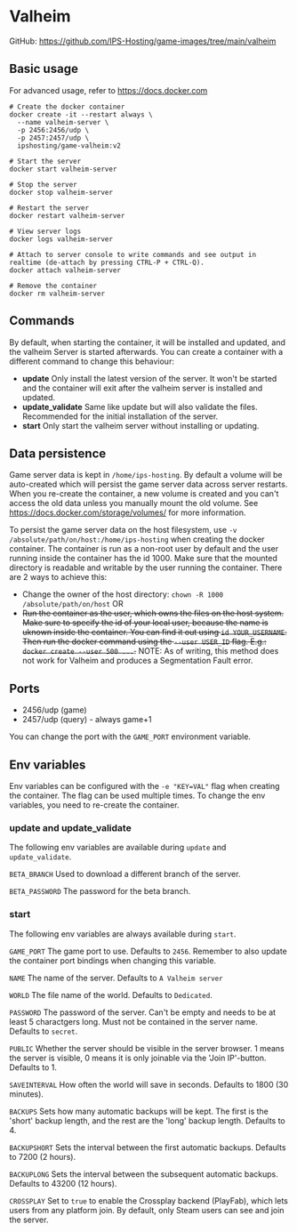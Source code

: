 # Valheim

GitHub: https://github.com/IPS-Hosting/game-images/tree/main/valheim

## Basic usage

For advanced usage, refer to https://docs.docker.com

```shell
# Create the docker container
docker create -it --restart always \
  --name valheim-server \
  -p 2456:2456/udp \
  -p 2457:2457/udp \
  ipshosting/game-valheim:v2

# Start the server
docker start valheim-server

# Stop the server
docker stop valheim-server

# Restart the server
docker restart valheim-server

# View server logs
docker logs valheim-server

# Attach to server console to write commands and see output in realtime (de-attach by pressing CTRL-P + CTRL-Q).
docker attach valheim-server

# Remove the container
docker rm valheim-server
```

## Commands

By default, when starting the container, it will be installed and updated, and the valheim Server is started afterwards.
You can create a container with a different command to change this behaviour:

- **update** Only install the latest version of the server. It won't be started and the container will exit after the valheim server is installed and updated.
- **update_validate** Same like update but will also validate the files. Recommended for the initial installation of the server.
- **start** Only start the valheim server without installing or updating.

## Data persistence

Game server data is kept in `/home/ips-hosting`.
By default a volume will be auto-created which will persist the game server data across server restarts.
When you re-create the container, a new volume is created and you can't access the old data unless you manually mount the old volume.
See https://docs.docker.com/storage/volumes/ for more information.

To persist the game server data on the host filesystem, use `-v /absolute/path/on/host:/home/ips-hosting` when creating the docker container.
The container is run as a non-root user by default and the user running inside the container has the id 1000. Make sure that the mounted directory is readable and writable by the user running the container. There are 2 ways to achieve this:

- Change the owner of the host directory: `chown -R 1000 /absolute/path/on/host` OR
- ~~Run the container as the user, which owns the files on the host system. Make sure to specify the id of your local user, because the name is uknown inside the container. You can find it out using `id YOUR_USERNAME`. Then run the docker command using the `--user USER_ID` flag. E.g.: `docker create --user 500 ...`.~~ NOTE: As of writing, this method does not work for Valheim and produces a Segmentation Fault error.

## Ports

- 2456/udp (game)
- 2457/udp (query) - always game+1

You can change the port with the `GAME_PORT` environment variable.

## Env variables

Env variables can be configured with the `-e "KEY=VAL"` flag when creating the container. The flag can be used multiple times.
To change the env variables, you need to re-create the container.

### update and update_validate

The following env variables are available during `update` and `update_validate`.

`BETA_BRANCH` Used to download a different branch of the server.

`BETA_PASSWORD` The password for the beta branch.

### start

The following env variables are always available during `start`.

`GAME_PORT` The game port to use. Defaults to `2456`. Remember to also update the container port bindings when changing this variable.

`NAME` The name of the server. Defaults to `A Valheim server`

`WORLD` The file name of the world. Defaults to `Dedicated`.

`PASSWORD` The password of the server. Can't be empty and needs to be at least 5 charactgers long. Must not be contained in the server name. Defaults to `secret`.

`PUBLIC` Whether the server should be visible in the server browser. 1 means the server is visible, 0 means it is only joinable via the 'Join IP'-button. Defaults to 1.

`SAVEINTERVAL` How often the world will save in seconds. Defaults to 1800 (30 minutes).

`BACKUPS` Sets how many automatic backups will be kept. The first is the 'short' backup length, and the rest are the 'long' backup length. Defaults to 4.

`BACKUPSHORT` Sets the interval between the first automatic backups. Defaults to 7200 (2 hours).

`BACKUPLONG` Sets the interval between the subsequent automatic backups. Defaults to 43200 (12 hours).

`CROSSPLAY` Set to `true` to enable the Crossplay backend (PlayFab), which lets users from any platform join. By default, only Steam users can see and join the server.
